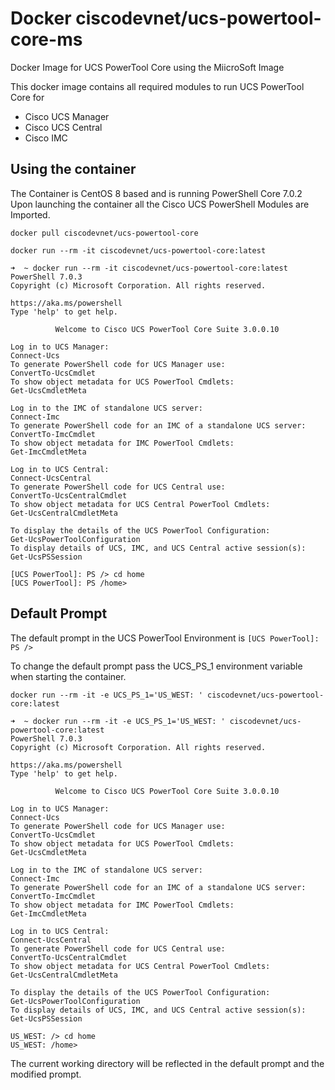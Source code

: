 # Docker ciscodevnet/ucs-powertool-core-ms
Docker Image for UCS PowerTool Core using the MiicroSoft Image

This docker image contains all required modules to run UCS PowerTool Core for

- Cisco UCS Manager
- Cisco UCS Central
- Cisco IMC

## Using the container

The Container is CentOS 8 based and is running PowerShell Core 7.0.2  Upon launching the container all the Cisco UCS PowerShell Modules are Imported.

`docker pull ciscodevnet/ucs-powertool-core`

`docker run --rm -it ciscodevnet/ucs-powertool-core:latest`

```
➜  ~ docker run --rm -it ciscodevnet/ucs-powertool-core:latest 
PowerShell 7.0.3
Copyright (c) Microsoft Corporation. All rights reserved.

https://aka.ms/powershell
Type 'help' to get help.

          Welcome to Cisco UCS PowerTool Core Suite 3.0.0.10

Log in to UCS Manager:                                                  Connect-Ucs
To generate PowerShell code for UCS Manager use:                        ConvertTo-UcsCmdlet
To show object metadata for UCS PowerTool Cmdlets:                      Get-UcsCmdletMeta

Log in to the IMC of standalone UCS server:                             Connect-Imc
To generate PowerShell code for an IMC of a standalone UCS server:      ConvertTo-ImcCmdlet
To show object metadata for IMC PowerTool Cmdlets:                      Get-ImcCmdletMeta

Log in to UCS Central:                                                  Connect-UcsCentral
To generate PowerShell code for UCS Central use:                        ConvertTo-UcsCentralCmdlet
To show object metadata for UCS Central PowerTool Cmdlets:              Get-UcsCentralCmdletMeta

To display the details of the UCS PowerTool Configuration:              Get-UcsPowerToolConfiguration
To display details of UCS, IMC, and UCS Central active session(s):      Get-UcsPSSession

[UCS PowerTool]: PS /> cd home
[UCS PowerTool]: PS /home>
```

## Default Prompt

The default prompt in the UCS PowerTool Environment is `[UCS PowerTool]: PS /> `

To change the default prompt pass the UCS_PS_1 environment variable when starting the container.

`docker run --rm -it -e UCS_PS_1='US_WEST: ' ciscodevnet/ucs-powertool-core:latest`

```
➜  ~ docker run --rm -it -e UCS_PS_1='US_WEST: ' ciscodevnet/ucs-powertool-core:latest
PowerShell 7.0.3
Copyright (c) Microsoft Corporation. All rights reserved.

https://aka.ms/powershell
Type 'help' to get help.

          Welcome to Cisco UCS PowerTool Core Suite 3.0.0.10

Log in to UCS Manager:                                                  Connect-Ucs
To generate PowerShell code for UCS Manager use:                        ConvertTo-UcsCmdlet
To show object metadata for UCS PowerTool Cmdlets:                      Get-UcsCmdletMeta

Log in to the IMC of standalone UCS server:                             Connect-Imc
To generate PowerShell code for an IMC of a standalone UCS server:      ConvertTo-ImcCmdlet
To show object metadata for IMC PowerTool Cmdlets:                      Get-ImcCmdletMeta

Log in to UCS Central:                                                  Connect-UcsCentral
To generate PowerShell code for UCS Central use:                        ConvertTo-UcsCentralCmdlet
To show object metadata for UCS Central PowerTool Cmdlets:              Get-UcsCentralCmdletMeta

To display the details of the UCS PowerTool Configuration:              Get-UcsPowerToolConfiguration
To display details of UCS, IMC, and UCS Central active session(s):      Get-UcsPSSession

US_WEST: /> cd home 
US_WEST: /home>
```

The current working directory will be reflected in the default prompt and the modified prompt.